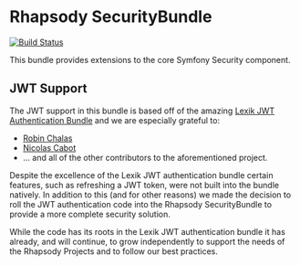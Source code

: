 Rhapsody SecurityBundle
=======================

[![Build Status](https://secure.travis-ci.org/rhapsody-project/RhapsodySecurityBundle.png?branch=master)](http://travis-ci.org/rhapsody-project/RhapsodySecurityBundle)

This bundle provides extensions to the core Symfony Security component.

## JWT Support

The JWT support in this bundle is based off of the amazing [Lexik JWT 
Authentication Bundle](https://github.com/lexik/LexikJWTAuthenticationBundle)
and we are especially grateful to:

* [Robin Chalas](https://github.com/chalasr)
* [Nicolas Cabot](https://github.com/slashfan)
* ... and all of the other contributors to the aforementioned project.

Despite the excellence of the Lexik JWT authentication bundle certain features,
such as refreshing a JWT token, were not built into the bundle natively. In
addition to this (and for other reasons) we made the decision to roll the JWT
authentication code into the Rhapsody SecurityBundle to provide a more complete
security solution.

While the code has its roots in the Lexik JWT authentication bundle it has
already, and will continue, to grow independently to support the needs of the
Rhapsody Projects and to follow our best practices. 